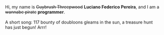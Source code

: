 Hi, my name is ~~Guybrush Threepwood~~ **Luciano Federico Pereira**, and I am a ~~wannabe pirate~~ **programmer**.<br><br>A short song: 117 bounty of doubloons gleams in the sun, a treasure hunt has just begun! Arrr!
